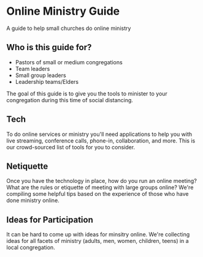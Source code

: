# Online Ministry Guide
A guide to help small churches do online ministry

## Who is this guide for?
- Pastors of small or medium congregations
- Team leaders
- Small group leaders
- Leadership teams/Elders

The goal of this guide is to give you the tools to minister to your congregation during this time of social distancing.

## Tech
To do online services or ministry you'll need applications to help you with live streaming, conference calls, phone-in, collaboration, and more. This is our crowd-sourced list of tools for you to consider.

## Netiquette
Once you have the technology in place, how do you run an online meeting? What are the rules or etiquette of meeting with large groups online? We're compiling some helpful tips based on the experience of those who have done ministry online.

## Ideas for Participation
It can be hard to come up with ideas for minsitry online. We're collecting ideas for all facets of ministry (adults, men, women, children, teens) in a local congregation.
